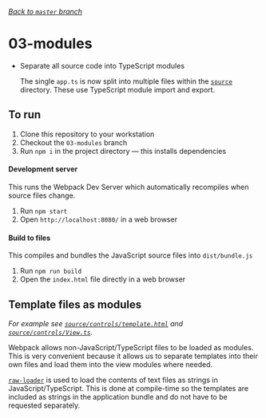 _[Back to `master` branch](https://github.com/DunedinJS/migrating-to-modern-js)_

# 03-modules

* Separate all source code into TypeScript modules

  The single `app.ts` is now split into multiple files within the [`source`](./source/) directory.
  These use TypeScript module import and export.

## To run

1. Clone this repository to your workstation
1. Checkout the `03-modules` branch
1. Run `npm i` in the project directory &mdash; this installs dependencies

#### Development server

This runs the Webpack Dev Server which automatically recompiles when source files change.

1. Run `npm start`
1. Open `http://localhost:8080/` in a web browser

#### Build to files

This compiles and bundles the JavaScript source files into `dist/bundle.js`

1. Run `npm run build`
1. Open the `index.html` file directly in a web browser

## Template files as modules

_For example see [`source/controls/template.html`](./source/controls/template.html)
and [`source/controls/View.ts`](./source/controls/View.ts)._

Webpack allows non-JavaScript/TypeScript files to be loaded as modules.
This is very convenient because it allows us to separate templates into their
own files and load them into the view modules where needed.

[`raw-loader`](https://github.com/webpack/raw-loader) is used to load the
contents of text files as strings in JavaScript/TypeScript.
This is done at compile-time so the templates are included as strings in the
application bundle and do not have to be requested separately.
